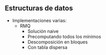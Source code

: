 ## Estructuras de datos

 * Implementaciones varias:
   * RMQ
     * Solución naive
     * Precomputando todos los mínimos
     * Descomposición en bloques
     * Con tabla dispersa
